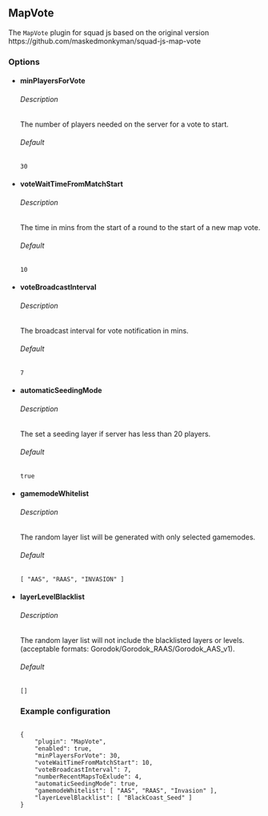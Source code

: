 <h2>MapVote</h2>
<p>The <code>MapVote</code> plugin for squad js based on the original version https://github.com/maskedmonkyman/squad-js-map-vote</p>
<h3>Options</h3>
<ul><li><h4>minPlayersForVote</h4>
<h6>Description</h6>
<p>The number of players needed on the server for a vote to start.</p>
<h6>Default</h6>
<pre><code>30</code></pre></li>
<li><h4>voteWaitTimeFromMatchStart</h4>
<h6>Description</h6>
<p>The time in mins from the start of a round to the start of a new map vote.</p>
<h6>Default</h6>
<pre><code>10</code></pre></li>
<li><h4>voteBroadcastInterval</h4>
<h6>Description</h6>
<p>The broadcast interval for vote notification in mins.</p>
<h6>Default</h6>
<pre><code>7</code></pre></li>
<li><h4>automaticSeedingMode</h4>
<h6>Description</h6>
<p>The set a seeding layer if server has less than 20 players.</p>
<h6>Default</h6>
<pre><code>true</code></pre></li>
<li><h4>gamemodeWhitelist</h4>
<h6>Description</h6>
<p>The random layer list will be generated with only selected gamemodes.</p>
<h6>Default</h6>
<pre><code>[ "AAS", "RAAS", "INVASION" ]</code></pre></li>
<li><h4>layerLevelBlacklist</h4>
<h6>Description</h6>
<p>The random layer list will not include the blacklisted layers or levels. (acceptable formats: Gorodok/Gorodok_RAAS/Gorodok_AAS_v1).</p>
<h6>Default</h6>
<pre><code>[]</code></pre></li>
<h3>Example configuration</h3>
<pre><code>
{
    "plugin": "MapVote",
    "enabled": true,
    "minPlayersForVote": 30,
    "voteWaitTimeFromMatchStart": 10,
    "voteBroadcastInterval": 7,
    "numberRecentMapsToExlude": 4,
    "automaticSeedingMode": true,
    "gamemodeWhitelist": [ "AAS", "RAAS", "Invasion" ],
    "layerLevelBlacklist": [ "BlackCoast_Seed" ]
}
</code></pre></li>

